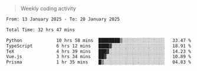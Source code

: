 > Weekly coding activity
<!--START_SECTION:waka-->

```txt
From: 13 January 2025 - To: 20 January 2025

Total Time: 32 hrs 47 mins

Python             10 hrs 58 mins  ████████▒░░░░░░░░░░░░░░░░   33.47 %
TypeScript         6 hrs 12 mins   ████▓░░░░░░░░░░░░░░░░░░░░   18.91 %
TeX                4 hrs 39 mins   ███▓░░░░░░░░░░░░░░░░░░░░░   14.23 %
Vue.js             3 hrs 34 mins   ██▓░░░░░░░░░░░░░░░░░░░░░░   10.89 %
Prisma             1 hr 35 mins    █▒░░░░░░░░░░░░░░░░░░░░░░░   04.83 %
```

<!--END_SECTION:waka-->
